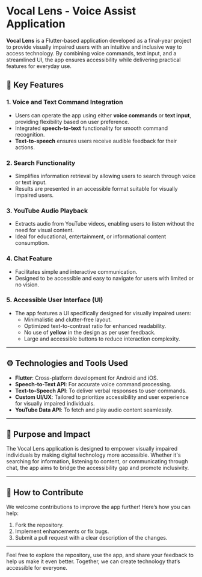 # Vocal Lens - Voice Assist Application  

**Vocal Lens** is a Flutter-based application developed as a final-year project to provide visually impaired users with an intuitive and inclusive way to access technology. By combining voice commands, text input, and a streamlined UI, the app ensures accessibility while delivering practical features for everyday use.  

## 🌟 Key Features  

### 1. **Voice and Text Command Integration**  
- Users can operate the app using either **voice commands** or **text input**, providing flexibility based on user preference.  
- Integrated **speech-to-text** functionality for smooth command recognition.  
- **Text-to-speech** ensures users receive audible feedback for their actions.  

### 2. **Search Functionality**  
- Simplifies information retrieval by allowing users to search through voice or text input.  
- Results are presented in an accessible format suitable for visually impaired users.  

### 3. **YouTube Audio Playback**  
- Extracts audio from YouTube videos, enabling users to listen without the need for visual content.  
- Ideal for educational, entertainment, or informational content consumption.  

### 4. **Chat Feature**  
- Facilitates simple and interactive communication.  
- Designed to be accessible and easy to navigate for users with limited or no vision.  

### 5. **Accessible User Interface (UI)**  
- The app features a UI specifically designed for visually impaired users:  
  - Minimalistic and clutter-free layout.  
  - Optimized text-to-contrast ratio for enhanced readability.  
  - No use of **yellow** in the design as per user feedback.  
  - Large and accessible buttons to reduce interaction complexity.  

---

## ⚙️ Technologies and Tools Used  
- **Flutter**: Cross-platform development for Android and iOS.  
- **Speech-to-Text API**: For accurate voice command processing.  
- **Text-to-Speech API**: To deliver verbal responses to user commands.  
- **Custom UI/UX**: Tailored to prioritize accessibility and user experience for visually impaired individuals.  
- **YouTube Data API**: To fetch and play audio content seamlessly.  

---

## 🎯 Purpose and Impact  
The Vocal Lens application is designed to empower visually impaired individuals by making digital technology more accessible. Whether it's searching for information, listening to content, or communicating through chat, the app aims to bridge the accessibility gap and promote inclusivity.  

---

## 🤝 How to Contribute  
We welcome contributions to improve the app further! Here’s how you can help:  
1. Fork the repository.  
2. Implement enhancements or fix bugs.  
3. Submit a pull request with a clear description of the changes.  

---

Feel free to explore the repository, use the app, and share your feedback to help us make it even better. Together, we can create technology that’s accessible for everyone.  
